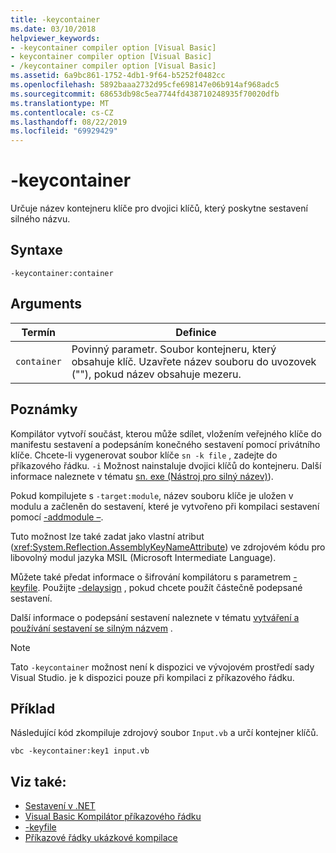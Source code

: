 ```yaml
---
title: -keycontainer
ms.date: 03/10/2018
helpviewer_keywords:
- -keycontainer compiler option [Visual Basic]
- keycontainer compiler option [Visual Basic]
- /keycontainer compiler option [Visual Basic]
ms.assetid: 6a9bc861-1752-4db1-9f64-b5252f0482cc
ms.openlocfilehash: 5892baaa2732d95cfe698147e06b914af968adc5
ms.sourcegitcommit: 68653db98c5ea7744fd438710248935f70020dfb
ms.translationtype: MT
ms.contentlocale: cs-CZ
ms.lasthandoff: 08/22/2019
ms.locfileid: "69929429"
---
```

# <a name="-keycontainer"></a>-keycontainer
Určuje název kontejneru klíče pro dvojici klíčů, který poskytne sestavení silného názvu.  
  
## <a name="syntax"></a>Syntaxe  
  
```  
-keycontainer:container  
```  
  
## <a name="arguments"></a>Arguments  
  
|Termín|Definice|  
|---|---|  
|`container`|Povinný parametr. Soubor kontejneru, který obsahuje klíč. Uzavřete název souboru do uvozovek (""), pokud název obsahuje mezeru.|  
  
## <a name="remarks"></a>Poznámky  
 Kompilátor vytvoří součást, kterou může sdílet, vložením veřejného klíče do manifestu sestavení a podepsáním konečného sestavení pomocí privátního klíče. Chcete-li vygenerovat soubor klíče `sn -k file` , zadejte do příkazového řádku. `-i` Možnost nainstaluje dvojici klíčů do kontejneru. Další informace naleznete v tématu [sn. exe (Nástroj pro silný název)](../../../framework/tools/sn-exe-strong-name-tool.md)).  
  
 Pokud kompilujete s `-target:module`, název souboru klíče je uložen v modulu a začleněn do sestavení, které je vytvořeno při kompilaci sestavení pomocí [-addmodule –](../../../visual-basic/reference/command-line-compiler/addmodule.md).  
  
 Tuto možnost lze také zadat jako vlastní atribut (<xref:System.Reflection.AssemblyKeyNameAttribute>) ve zdrojovém kódu pro libovolný modul jazyka MSIL (Microsoft Intermediate Language).  
  
 Můžete také předat informace o šifrování kompilátoru s parametrem [-keyfile](../../../visual-basic/reference/command-line-compiler/keyfile.md). Použijte [-delaysign](../../../visual-basic/reference/command-line-compiler/delaysign.md) , pokud chcete použít částečně podepsané sestavení.  
  
 Další informace o podepsání sestavení naleznete v tématu [vytváření a používání sestavení se silným názvem](../../../framework/app-domains/create-and-use-strong-named-assemblies.md) .  
  
> [!NOTE]
> Tato `-keycontainer` možnost není k dispozici ve vývojovém prostředí sady Visual Studio. je k dispozici pouze při kompilaci z příkazového řádku.  
  
## <a name="example"></a>Příklad  
 Následující kód zkompiluje zdrojový soubor `Input.vb` a určí kontejner klíčů.  
  
```  
vbc -keycontainer:key1 input.vb  
```  
  
## <a name="see-also"></a>Viz také:

- [Sestavení v .NET](../../../standard/assembly/index.md)
- [Visual Basic Kompilátor příkazového řádku](../../../visual-basic/reference/command-line-compiler/index.md)
- [-keyfile](../../../visual-basic/reference/command-line-compiler/keyfile.md)
- [Příkazové řádky ukázkové kompilace](../../../visual-basic/reference/command-line-compiler/sample-compilation-command-lines.md)
